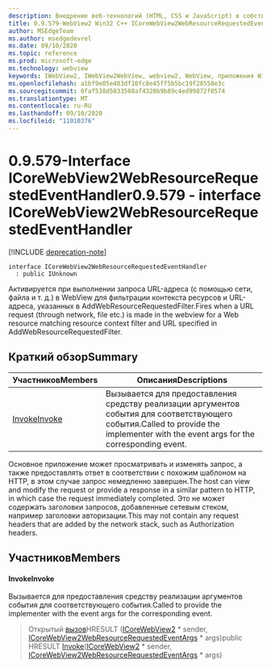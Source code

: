 ```yaml
---
description: Внедрение веб-технологий (HTML, CSS и JavaScript) в собственные приложения с помощью элемента управления Microsoft Edge WebView2
title: 0.9.579-WebView2 Win32 C++ ICoreWebView2WebResourceRequestedEventHandler
author: MSEdgeTeam
ms.author: msedgedevrel
ms.date: 09/10/2020
ms.topic: reference
ms.prod: microsoft-edge
ms.technology: webview
keywords: IWebView2, IWebView2WebView, webview2, WebView, приложения Win32, Win32, EDGE, ICoreWebView2, ICoreWebView2Controller, управление браузером, EDGE HTML, ICoreWebView2WebResourceRequestedEventHandler
ms.openlocfilehash: a1bf9e05e403df10fc8e45ff5b5bc19f28558e3c
ms.sourcegitcommit: 0faf538d5033508af4320b9b89c4ed99872f0574
ms.translationtype: MT
ms.contentlocale: ru-RU
ms.lasthandoff: 09/10/2020
ms.locfileid: "11010376"
---
```

# <span data-ttu-id="87b93-104">0.9.579-Interface ICoreWebView2WebResourceRequestedEventHandler</span><span class="sxs-lookup"><span data-stu-id="87b93-104">0.9.579 - interface ICoreWebView2WebResourceRequestedEventHandler</span></span> 

[!INCLUDE [deprecation-note](../../includes/deprecation-note.md)]

```
interface ICoreWebView2WebResourceRequestedEventHandler
  : public IUnknown
```

<span data-ttu-id="87b93-105">Активируется при выполнении запроса URL-адреса (с помощью сети, файла и т. д.) в WebView для фильтрации контекста ресурсов и URL-адреса, указанных в AddWebResourceRequestedFilter.</span><span class="sxs-lookup"><span data-stu-id="87b93-105">Fires when a URL request (through network, file etc.) is made in the webview for a Web resource matching resource context filter and URL specified in AddWebResourceRequestedFilter.</span></span>

## <span data-ttu-id="87b93-106">Краткий обзор</span><span class="sxs-lookup"><span data-stu-id="87b93-106">Summary</span></span>

 <span data-ttu-id="87b93-107">Участников</span><span class="sxs-lookup"><span data-stu-id="87b93-107">Members</span></span>                        | <span data-ttu-id="87b93-108">Описания</span><span class="sxs-lookup"><span data-stu-id="87b93-108">Descriptions</span></span>
--------------------------------|---------------------------------------------
[<span data-ttu-id="87b93-109">Invoke</span><span class="sxs-lookup"><span data-stu-id="87b93-109">Invoke</span></span>](#invoke) | <span data-ttu-id="87b93-110">Вызывается для предоставления средству реализации аргументов события для соответствующего события.</span><span class="sxs-lookup"><span data-stu-id="87b93-110">Called to provide the implementer with the event args for the corresponding event.</span></span>

<span data-ttu-id="87b93-111">Основное приложение может просматривать и изменять запрос, а также предоставлять ответ в соответствии с похожим шаблоном на HTTP, в этом случае запрос немедленно завершен.</span><span class="sxs-lookup"><span data-stu-id="87b93-111">The host can view and modify the request or provide a response in a similar pattern to HTTP, in which case the request immediately completed.</span></span> <span data-ttu-id="87b93-112">Это не может содержать заголовки запросов, добавленные сетевым стеком, например заголовки авторизации.</span><span class="sxs-lookup"><span data-stu-id="87b93-112">This may not contain any request headers that are added by the network stack, such as Authorization headers.</span></span>

## <span data-ttu-id="87b93-113">Участников</span><span class="sxs-lookup"><span data-stu-id="87b93-113">Members</span></span>

#### <span data-ttu-id="87b93-114">Invoke</span><span class="sxs-lookup"><span data-stu-id="87b93-114">Invoke</span></span> 

<span data-ttu-id="87b93-115">Вызывается для предоставления средству реализации аргументов события для соответствующего события.</span><span class="sxs-lookup"><span data-stu-id="87b93-115">Called to provide the implementer with the event args for the corresponding event.</span></span>

> <span data-ttu-id="87b93-116">Открытый [вызов](#invoke)HRESULT ([ICoreWebView2](icorewebview2.md) \* sender, [ICoreWebView2WebResourceRequestedEventArgs](icorewebview2webresourcerequestedeventargs.md) \* args)</span><span class="sxs-lookup"><span data-stu-id="87b93-116">public HRESULT [Invoke](#invoke)([ICoreWebView2](icorewebview2.md) \* sender, [ICoreWebView2WebResourceRequestedEventArgs](icorewebview2webresourcerequestedeventargs.md) \* args)</span></span>

